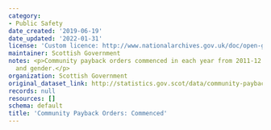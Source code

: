 ```yaml
---
category:
- Public Safety
date_created: '2019-06-19'
date_updated: '2022-01-31'
license: 'Custom licence: http://www.nationalarchives.gov.uk/doc/open-government-licence/version/3/'
maintainer: Scottish Government
notes: <p>Community payback orders commenced in each year from 2011-12 by age group
  and gender.</p>
organization: Scottish Government
original_dataset_link: http://statistics.gov.scot/data/community-payback-orders-commenced
records: null
resources: []
schema: default
title: 'Community Payback Orders: Commenced'
---
```

